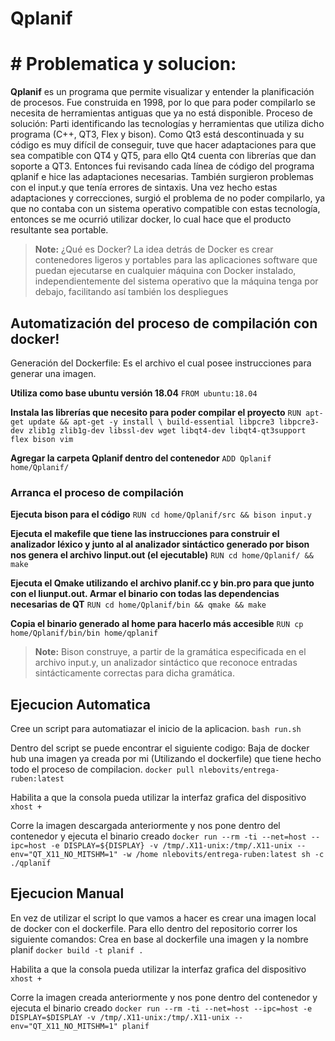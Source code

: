# Qplanif

# # Problematica y solucion:

**Qplanif** es un programa que permite visualizar y entender la planificación de procesos. Fue construida en 1998, por lo que para poder compilarlo se necesita de herramientas antiguas que ya no está disponible.
Proceso de solución: Parti identificando las tecnologías y herramientas que utiliza dicho programa (C++, QT3, Flex y bison). Como Qt3 está descontinuada y su código es muy difícil de conseguir, tuve que hacer adaptaciones para que sea compatible con QT4 y QT5, para ello Qt4 cuenta con librerías que dan soporte a QT3. Entonces fui revisando cada línea de código del programa qplanif e hice las adaptaciones necesarias. También surgieron problemas con el
input.y que tenía errores de sintaxis. Una vez hecho estas adaptaciones y correcciones, surgió el problema de no poder compilarlo, ya que no contaba con un sistema operativo compatible con estas tecnología, entonces se me ocurrió utilizar docker, lo cual hace que el producto resultante sea portable.

> **Note:**  ¿Qué es Docker?
>  La idea detrás de Docker es crear contenedores ligeros y portables para las aplicaciones software que puedan ejecutarse en cualquier máquina con Docker instalado, independientemente del sistema operativo que la máquina tenga por debajo, facilitando así también los despliegues


## Automatización del proceso de compilación con docker!

Generación del Dockerfile: Es el archivo el cual posee instrucciones para generar una imagen.

**Utiliza como base ubuntu versión 18.04**
``FROM ubuntu:18.04``

**Instala las librerías que necesito para poder compilar el proyecto**
``RUN apt-get update && apt-get -y install \
    build-essential libpcre3 libpcre3-dev zlib1g zlib1g-dev libssl-dev wget libqt4-dev libqt4-qt3support flex bison vim``

**Agregar la carpeta Qplanif dentro del contenedor**
``ADD Qplanif home/Qplanif/``

### Arranca el proceso de compilación
**Ejecuta bison para el código**
``RUN cd home/Qplanif/src && bison input.y``

**Ejecuta el makefile que tiene las instrucciones para construir el analizador léxico y junto al al analizador sintáctico generado por bison nos genera el archivo linput.out (el ejecutable)**
``RUN cd home/Qplanif/ && make``

**Ejecuta el Qmake utilizando el archivo planif.cc y bin.pro para que junto con el liunput.out. Armar el binario con todas las dependencias necesarias de QT**
``RUN cd home/Qplanif/bin && qmake && make``

**Copia el binario generado al home para hacerlo más accesible**
``RUN cp home/Qplanif/bin/bin home/qplanif``

> **Note:** Bison construye, a partir de la gramática especificada en el archivo input.y, un analizador sintáctico que reconoce entradas sintácticamente correctas para dicha gramática.


## Ejecucion Automatica
Cree un script para automatiazar el inicio de la aplicacion.
``bash run.sh``

Dentro del script se puede encontrar el siguiente codigo:
Baja de docker hub una imagen ya creada por mi (Utilizando el dockerfile) que tiene hecho todo el proceso de compilacion.
``docker pull nlebovits/entrega-ruben:latest``

Habilita a que la consola pueda utilizar la interfaz grafica del dispositivo
``xhost +``

Corre la imagen descargada anteriormente y nos pone dentro del contenedor y ejecuta el binario creado
``docker run --rm -ti --net=host --ipc=host -e DISPLAY=${DISPLAY} -v /tmp/.X11-unix:/tmp/.X11-unix --env="QT_X11_NO_MITSHM=1" -w /home nlebovits/entrega-ruben:latest sh -c ./qplanif``

## Ejecucion Manual
En vez de utilizar el script lo que vamos a hacer es crear una imagen local de docker con el dockerfile.
Para ello dentro del repositorio correr los siguiente comandos:
Crea en base al dockerfile una imagen y la nombre planif
``docker build -t planif .``

Habilita a que la consola pueda utilizar la interfaz grafica del dispositivo
``xhost +``

Corre la imagen creada anteriormente y nos pone dentro del contenedor y ejecuta el binario creado
``docker run --rm -ti --net=host --ipc=host -e DISPLAY=$DISPLAY -v /tmp/.X11-unix:/tmp/.X11-unix --env="QT_X11_NO_MITSHM=1" planif``
